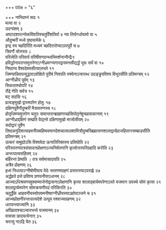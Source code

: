 +++
title = "६"

+++
नाभिदघ्नं सदः १  
मत्या वा २  
उदग्वंशम् ३  
अष्टादशारत्न्येकविंशतिश्चतुर्विंशतिर्वा ४ नव तिर्यगर्धायामो वा ५  
औदुम्बरीं मध्ये पृष्ठ्यामेके ६  
इन्द्र स्य च्छदिरिति मध्यमं च्छदिरारोप्याऽपरपूर्वे च ७  
त्रिवर्गौ चोत्तरतः ८  
परित्वेति परिवार्य परिषीवणग्रन्थ्यभिमर्शनान्यैन्द्रैः९  
हविर्द्धानापरान्तमुत्तरेणाऽग्नीध्रमग्न्यगारद्वारमन्तर्वेद्यर्द्धं भूयः सर्वं वा १०  
निष्ठाप्य वैश्वदेवमसीत्यालभते ११  
धिष्ण्यान्निवपत्युद्धताऽवोक्षिते पुरीषं निवपति स्फ्येनाऽन्वारब्ध उदङ्ङुपविश्य विभूरसीति प्रतिमन्त्रम् १२  
आग्नीध्रीयं पूर्वम् १३  
सिकताश्चोपरि १४  
रौद्रे णेति सर्वत्र १५  
षट् सदसि १६  
प्रत्यङ्मुखो द्वारमपरेण होतुः १७  
दक्षिणपूर्वेणौदुम्बरीं मैत्रावरुणस्य १८  
होतृधिष्ण्यमुत्तरेण चतुरः समान्तरान्ब्राह्मणाच्छंसिपोतृनेष्ट्रच्छावाकानाम् १९  
आग्नीध्राद्दक्षिणं सम्प्रति वेद्यन्ते दक्षिणामुखो मार्जालीयम् २०  
सदोद्वारं पूर्वेण तिष्ठन्ननुदिशत्याहवनीयबहिष्पवमानदेशचात्वालशामित्रौदुम्बरिब्रह्मासनशालाद्वार्यप्राजहितान्त्सम्म्राडसीति प्रतिमन्त्रम् २१  
उत्करं समूह्योऽसि विश्ववेदा ऊनातिरिक्तस्य प्रतिष्ठेति २२  
परिस्तरणपात्रसंसादनप्रोक्षणाऽज्यनिर्वपणानि कृत्वोत्तरपरिग्रहादि करोति २३  
अन्तःपात्यसहितम् २४  
बर्हिरन्तं प्रेष्यति । तत्र सर्वमासादयति २५  
अत्रैव प्रोक्षणम् २६  
इध्मं निधायाऽग्नीषोमीयाय वेदेः स्तरणमग्रहणं प्रस्तरस्याऽपराह्णे २७  
अर्द्धव्रते प्रत्ते प्रविश्य प्रणयनीयाऽधानम् २८  
आज्याऽधिश्रयणस्रुक्सम्मार्जनोद्वासनाऽवेक्षणानि कृत्वा शालाद्बार्यमपरेणाऽस्ते यजमान उपस्थे सोमं कृत्वा २९  
शालाद्वार्यमपरेण सोमक्रयणीपदं परिकिरति ३०  
चतुर्द्धैके आहवनीयस्योपयमनीष्वाग्नीध्रीयस्याऽक्षोपाञ्जने च ३१  
आज्यप्रोक्षणीरन्तःपात्यदेशे उत्पूय पश्वाज्यग्रहणम् ३२  
धारयन्त्याज्यानि ३३  
अपिव्रताश्चाऽन्वारभन्ते यजमानम् ३४  
वाससा छादयत्येनान् ३५  
चरत्सु नाऽद्रि येत ३६  
